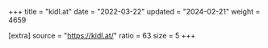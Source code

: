 +++
title = "kidl.at"
date = "2022-03-22"
updated = "2024-02-21"
weight = 4659

[extra]
source = "https://kidl.at/"
ratio = 63
size = 5
+++
